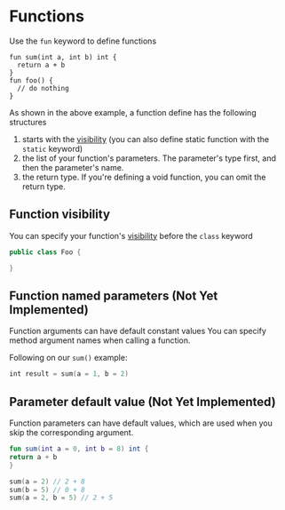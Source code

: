 # Functions

Use the `fun` keyword to define functions

```marcel
fun sum(int a, int b) int {
  return a + b
}
fun foo() {
  // do nothing
}
```

As shown in the above example, a function define has the following structures
1. starts with the [visibility](./visibility.md)  (you can also define static function with the `static` keyword)
2. the list of your function's parameters. The parameter's type first, and then the parameter's name.
3. the return type. If you're defining a void function, you can omit the return type.



## Function visibility

You can specify your function's [visibility](./visibility.md) before the `class` keyword

```kotlin
public class Foo {

}
```

## Function named parameters (Not Yet Implemented)
Function arguments can have default constant values You can specify method argument names when calling a function. 

Following on our `sum()` example:
```kotlin
int result = sum(a = 1, b = 2)
```

## Parameter default value (Not Yet Implemented)
Function parameters can have default values, which are used when you skip the corresponding argument.

```kotlin
fun sum(int a = 0, int b = 8) int {
return a + b
}

sum(a = 2) // 2 + 8
sum(b = 5) // 0 + 8
sum(a = 2, b = 5) // 2 + 5
```